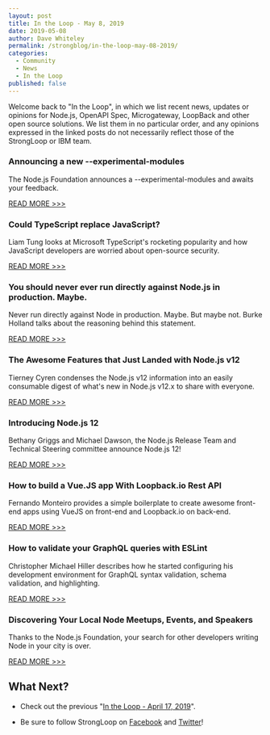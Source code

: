 ```yaml
---
layout: post
title: In the Loop - May 8, 2019
date: 2019-05-08
author: Dave Whiteley
permalink: /strongblog/in-the-loop-may-08-2019/
categories:
  - Community
  - News
  - In the Loop
published: false
---
```


Welcome back to "In the Loop", in which we list recent news, updates or opinions for Node.js, OpenAPI Spec, Microgateway, LoopBack and other open source solutions. We list them in no particular order, and any opinions expressed in the linked posts do not necessarily reflect those of the StrongLoop or IBM team.
<!--more-->

### Announcing a new --experimental-modules

The Node.js Foundation announces a --experimental-modules and awaits your feedback. 

[READ MORE >>>](https://medium.com/@nodejs/announcing-a-new-experimental-modules-1be8d2d6c2ff)

### Could TypeScript replace JavaScript?

Liam Tung looks at  Microsoft TypeScript's rocketing popularity and how JavaScript developers are worried about open-source security.

[READ MORE >>>](https://www.zdnet.com/article/could-typescript-replace-javascript-use-of-programming-language-spin-off-soars-me-thats-go/)

### You should never ever run directly against Node.js in production. Maybe.

Never run directly against Node in production. Maybe. But maybe not. Burke Holland talks about the reasoning behind this statement. 

[READ MORE >>>](https://medium.freecodecamp.org/you-should-never-ever-run-directly-against-node-js-in-production-maybe-7fdfaed51ec6)

### The Awesome Features that Just Landed with Node.js v12 

Tierney Cyren condenses the Node.js v12 information into an easily consumable digest of what's new in Node.js v12.x to share with everyone.

[READ MORE >>>](https://dev.to/bnb/the-awesome-features-that-just-landed-with-node-js-v12-178d)

### Introducing Node.js 12

Bethany Griggs and Michael Dawson, the Node.js Release Team and Technical Steering committee announce Node.js 12!

[READ MORE >>>](https://medium.com/@nodejs/introducing-node-js-12-76c41a1b3f3f)

### How to build a Vue.JS app With Loopback.io Rest API

Fernando Monteiro provides a simple boilerplate to create awesome front-end apps using VueJS on front-end and Loopback.io on back-end.

[READ MORE >>>](https://medium.com/@newaeonweb/how-to-build-a-vue-js-app-with-loopback-io-rest-api-d6ec7885584a)

### How to validate your GraphQL queries with ESLint

Christopher Michael Hiller describes how he started configuring his development environment for GraphQL syntax validation, schema validation, and highlighting.   

[READ MORE >>>](https://developer.ibm.com/blogs/how-to-validate-your-graphql-queries-with-eslint/)

### Discovering Your Local Node Meetups, Events, and Speakers

Thanks to the Node.js Foundation, your search for other developers writing Node in your city is over.

[READ MORE >>>](https://medium.com/@nodejs/discovering-your-local-node-meetups-events-and-speakers-60cf0d04a878)

## What Next?

* Check out the previous "[In the Loop - April 17, 2019](https://strongloop.com/strongblog/in-the-loop-april-17-2019/)".

* Be sure to follow StrongLoop on [Facebook](https://www.facebook.com/strongloop/) and [Twitter](https://twitter.com/StrongLoop)!
